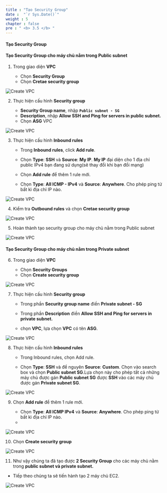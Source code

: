 ```yaml
---
title : "Tạo Security Group"
date :  "`r Sys.Date()`" 
weight : 5 
chapter : false
pre : " <b> 3.5 </b> "
---
```


#### Tạo Security Group

#### Tạo Security Group cho máy chủ nằm trong Public subnet

1. Trong giao diện **VPC**

   - Chọn **Security Group**
   - Chọn **Cretae security group**

![Create VPC](/.images/5/0001.png?featherlight=false&width=90pc)


2. Thực hiện cấu hình **Security group**

   - **Security Group name**, nhập **```Public subnet - SG```**
   - **Description**, nhập **Allow SSH and Ping for servers in public subnet.**
   - Chọn **ASG** VPC 

![Create VPC](/.images/5/0002.png?featherlight=false&width=90pc)

3. Thực hiện cấu hình **Inbound rules**

   - Trong **Inbound rules**, click **Add rule**.

   - Chọn **Type**: **SSH** và **Source**: **My IP**. **My IP** đại diện cho 1 địa chỉ public IPv4 bạn đang sử dụng(sẽ thay đổi khi bạn đổi mạng)

   - Chọn  **Add rule** để thêm 1 rule mới.

   - Chọn **Type**: **All ICMP - IPv4** và **Source**: **Anywhere**. Cho phép ping từ bất kì địa chỉ IP nào.

![Create VPC](/.images/5/0003.png?featherlight=false&width=90pc)

4. Kiểm tra **Outbound rules** và chọn **Cretae security group**

![Create VPC](/.images/5/0004.png?featherlight=false&width=90pc)

5. Hoàn thành tạo security group cho máy chủ nằm trong Public subnet

![Create VPC](/.images/5/0005.png?featherlight=false&width=90pc)

#### Tạo Security Group cho máy chủ nằm trong Private subnet

6. Trong giao diện **VPC**

   - Chọn **Security Groups**
   - Chọn **Create security group**

![Create VPC](/.images/5/0006.png?featherlight=false&width=90pc)

7. Thực hiện cấu hình **Security group**

   - Trong phần **Security group name** điền **Private subnet - SG**

   - Trong phần **Description** điền **Allow SSH and Ping for servers in private subnet.**

   - chọn **VPC**, lựa chọn **VPC** có tên **ASG**.

![Create VPC](/.images/5/0007.png?featherlight=false&width=90pc)

8. Thực hiện cấu hình **Inbound rules**

   - Trong Inbound rules, chọn  Add rule.

   - Chọn **Type**: **SSH** và để nguyên **Source**: **Custom**. Chọn  vào search box và chọn **Public subnet SG**.Lựa chọn này cho phép tất cả những máy chủ được gán **Public subnet SG** được **SSH** vào các máy chủ được gán **Private subnet SG**.

![Create VPC](/.images/5/0008.png?featherlight=false&width=90pc)

9. Chọn **Add rule** để thêm 1 rule mới.

   - Chọn **Type**: **All ICMP IPv4** và **Source**: **Anywhere**. Cho phép ping từ bất kì địa chỉ IP nào.
   - 
![Create VPC](/.images/5/0009.png?featherlight=false&width=90pc)

10.  Chọn **Create security group**


![Create VPC](/.images/5/00010.png?featherlight=false&width=90pc)

11.  Như vậy chúng ta đã tạo được **2 Security Group** cho các máy chủ nằm trong **public subnet và private subnet.**

   - Tiếp theo chúng ta sẽ tiến hành tạo 2 máy chủ EC2.

![Create VPC](/.images/5/00011.png?featherlight=false&width=90pc)